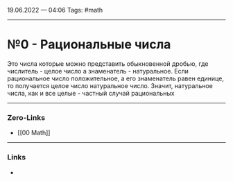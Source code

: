 19.06.2022 — 04:06
Tags: #math

---
# №0 - Рациональные числа
Это числа которые можно представить обыкновенной дробью, где числитель - целое число а знаменатель - натуральное. Если рациональное число положительное, а его знаменатель равен единице, то получается целое число натуральное число. Значит, натуральное числа, как и все целые - частный случай рациональных


---
### Zero-Links
- [[00 Math]]

---
### Links
- 